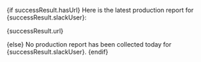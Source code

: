 {if successResult.hasUrl}
Here is the latest production report for {successResult.slackUser}:

{successResult.url}

{else}
No production report has been collected today for {successResult.slackUser}.
{endif}
